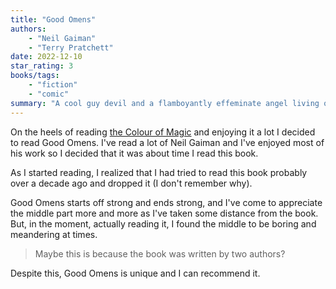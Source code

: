 ```yaml
---
title: "Good Omens"
authors:
    - "Neil Gaiman"
    - "Terry Pratchett"
date: 2022-12-10
star_rating: 3
books/tags:
    - "fiction"
    - "comic"
summary: "A cool guy devil and a flamboyantly effeminate angel living on Earth try to stop the end times from happening because they've come to enjoy all of Earth's pleasures (mosly driving fast cars and reading, respectively). Also, there's the anti-christ, a descendant of a prophet who's predicted everything, some dude, etc. There's a lot going on here."
---
```

On the heels of reading [the Colour of Magic](/books/2022-11-28/) and enjoying it a lot I decided to read Good Omens. I've read a lot of Neil Gaiman and I've enjoyed most of his work so I decided that it was about time I read this book.

As I started reading, I realized that I had tried to read this book probably over a decade ago and dropped it (I don't remember why).

Good Omens starts off strong and ends strong, and I've come to appreciate the middle part more and more as I've taken some distance from the book. But, in the moment, actually reading it, I found the middle to be boring and meandering at times.

> Maybe this is because the book was written by two authors?

Despite this, Good Omens is unique and I can recommend it.